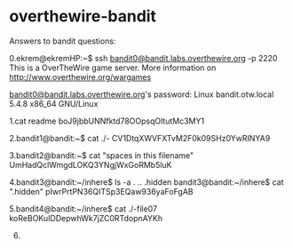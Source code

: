# overthewire-bandit
Answers to bandit questions:

0.ekrem@ekremHP:~$ ssh bandit0@bandit.labs.overthewire.org -p 2220
This is a OverTheWire game server. More information on http://www.overthewire.org/wargames

bandit0@bandit.labs.overthewire.org's password: 
Linux bandit.otw.local 5.4.8 x86_64 GNU/Linux

1.cat readme
boJ9jbbUNNfktd78OOpsqOltutMc3MY1

2.bandit1@bandit:~$ cat ./-
CV1DtqXWVFXTvM2F0k09SHz0YwRINYA9

3.bandit2@bandit:~$ cat "spaces in this filename"
UmHadQclWmgdLOKQ3YNgjWxGoRMb5luK

4.bandit3@bandit:~/inhere$ ls -a
.  ..  .hidden
bandit3@bandit:~/inhere$ cat ".hidden"
pIwrPrtPN36QITSp3EQaw936yaFoFgAB

5.bandit4@bandit:~/inhere$ cat ./-file07
koReBOKuIDDepwhWk7jZC0RTdopnAYKh

6.
